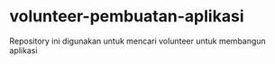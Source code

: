 # volunteer-pembuatan-aplikasi
Repository ini digunakan untuk mencari volunteer untuk membangun aplikasi
